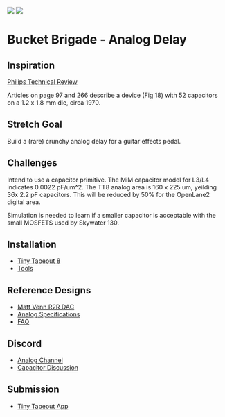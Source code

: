 ![](../../workflows/gds/badge.svg) ![](../../workflows/docs/badge.svg)
# Bucket Brigade - Analog Delay

## Inspiration

[Philips Technical Review](https://www.worldradiohistory.com/Archive-Company-Publications/Philips-Technical-Review/70s/Philips-Technical-Review-1970.pdf)

Articles on page 97 and 266 describe a device (Fig 18) with 52 capacitors on a 1.2 x 1.8 mm die, circa 1970.

## Stretch Goal

Build a (rare) crunchy analog delay for a guitar effects pedal.

## Challenges

Intend to use a capacitor primitive. The MiM capacitor model for L3/L4 indicates 0.0022 pF/um^2. The TT8 analog area is 160 x 225 um, yeilding 36x 2.2 pF capacitors. This will be reduced by 50% for the OpenLane2 digital area.

Simulation is needed to learn if a smaller capacitor is acceptable with the small MOSFETS used by Skywater 130.

## Installation

- [Tiny Tapeout 8](https://github.com/TinyTapeout/tinytapeout-08)
- [Tools](https://www.tinytapeout.com/guides/local-hardening)

## Reference Designs
- [Matt Venn R2R DAC](https://github.com/mattvenn/tt08-analog-r2r-dac-3v3)
- [Analog Specifications](https://tinytapeout.com/specs/analog)
- [FAQ](https://tinytapeout.com/faq)

## Discord

- [Analog Channel](https://discord.com/channels/1009193568256135208/1237709604045979740)
- [Capacitor Discussion](https://discord.com/channels/1009193568256135208/1252657914167169134)

## Submission

- [Tiny Tapeout App](https://app.tinytapeout.com)
